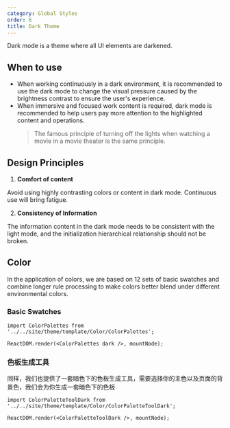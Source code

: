 ```yaml
---
category: Global Styles
order: 6
title: Dark Theme
---
```



Dark mode is a theme where all UI elements are darkened.

## When to use

- When working continuously in a dark environment, it is recommended to use the dark mode to change the visual pressure caused by the brightness contrast to ensure the user's experience.
- When immersive and focused work content is required, dark mode is recommended to help users pay more attention to the highlighted content and operations.
  > The famous principle of turning off the lights when watching a movie in a movie theater is the same principle.

## Design Principles

1. **Comfort of content**

Avoid using highly contrasting colors or content in dark mode. Continuous use will bring fatigue.

2. **Consistency of Information**

The information content in the dark mode needs to be consistent with the light mode, and the initialization hierarchical relationship should not be broken.

## Color

In the application of colors, we are based on 12 sets of basic swatches and combine longer rule processing to make colors better blend under different environmental colors.

### Basic Swatches

```__react
import ColorPalettes from '../../site/theme/template/Color/ColorPalettes';

ReactDOM.render(<ColorPalettes dark />, mountNode);
```

### 色板生成工具

同样，我们也提供了一套暗色下的色板生成工具，需要选择你的主色以及页面的背景色，我们会为你生成一套暗色下的色板

```__react
import ColorPaletteToolDark from '../../site/theme/template/Color/ColorPaletteToolDark';

ReactDOM.render(<ColorPaletteToolDark />, mountNode);
```
